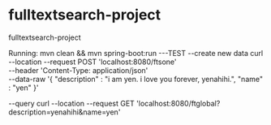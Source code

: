 # fulltextsearch-project
fulltextsearch-project

Running: mvn clean && mvn spring-boot:run
---TEST
--create new data
curl --location --request POST 'localhost:8080/ftsone' \
--header 'Content-Type: application/json' \
--data-raw '{
    "description" : "i am yen. i love you forever, yenahihi.",
    "name" : "yen"
}'

--query
curl --location --request GET 'localhost:8080/ftglobal?description=yenahihi&name=yen'
